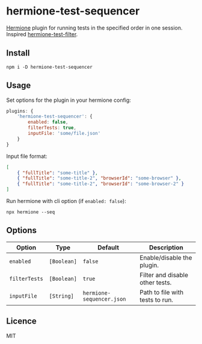 # hermione-test-sequencer

[Hermione](https://github.com/gemini-testing/hermione) plugin for running tests in the specified order in one session. Inspired [hermione-test-filter](https://github.com/gemini-testing/hermione-test-filter).

## Install

```
npm i -D hermione-test-sequencer
```

## Usage

Set options for the plugin in your hermione config:

```js
plugins: {
    'hermione-test-sequencer': {
        enabled: false,
        filterTests: true,
        inputFile: 'some/file.json'
    }
}
```

Input file format:

```json
[
    { "fullTitle": "some-title" },
    { "fullTitle": "some-title-2", "browserId": "some-browser" },
    { "fullTitle": "some-title-2", "browserId": "some-browser-2" }
]
```

Run hermione with cli option (if `enabled: false`):

```
npx hermione --seq
```

## Options

| Option | Type | Default | Description |
| --- | --- | --- | --- |
| `enabled` | `[Boolean]` | `false` | Enable/disable the plugin. |
| `filterTests` | `[Boolean]` | `true` | Filter and disable other tests. |
| `inputFile` | `[String]` | `hermione-sequencer.json` | Path to file with tests to run. |


## Licence

MIT
